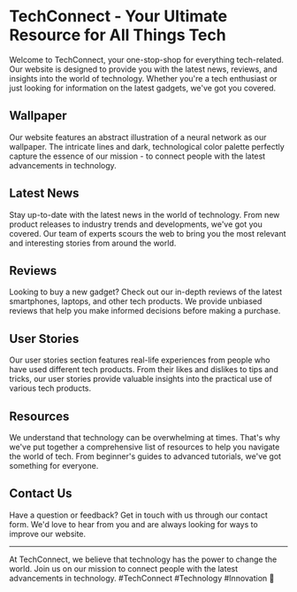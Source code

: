 <!--font:Open Sans-->

# TechConnect - Your Ultimate Resource for All Things Tech

Welcome to TechConnect, your one-stop-shop for everything tech-related. Our website is designed to provide you with the latest news, reviews, and insights into the world of technology. Whether you're a tech enthusiast or just looking for information on the latest gadgets, we've got you covered.

## Wallpaper

Our website features an abstract illustration of a neural network as our wallpaper. The intricate lines and dark, technological color palette perfectly capture the essence of our mission - to connect people with the latest advancements in technology.

## Latest News

Stay up-to-date with the latest news in the world of technology. From new product releases to industry trends and developments, we've got you covered. Our team of experts scours the web to bring you the most relevant and interesting stories from around the world.

## Reviews

Looking to buy a new gadget? Check out our in-depth reviews of the latest smartphones, laptops, and other tech products. We provide unbiased reviews that help you make informed decisions before making a purchase.

## User Stories

Our user stories section features real-life experiences from people who have used different tech products. From their likes and dislikes to tips and tricks, our user stories provide valuable insights into the practical use of various tech products.

## Resources

We understand that technology can be overwhelming at times. That's why we've put together a comprehensive list of resources to help you navigate the world of tech. From beginner's guides to advanced tutorials, we've got something for everyone.

## Contact Us

Have a question or feedback? Get in touch with us through our contact form. We'd love to hear from you and are always looking for ways to improve our website.

---

At TechConnect, we believe that technology has the power to change the world. Join us on our mission to connect people with the latest advancements in technology. #TechConnect #Technology #Innovation 🚀

<!--

Write me content for website with wallpaper which alt text is:

"An abstract illustration of a neural network, with intricate lines and a dark and technological color palette."

The name/title of the page should not be 1:1 copy of the alt text but rather a real content of the website which is using this wallpaper.

- Use markdown format 
- Start with heading
- Heading should be short and concise
- The content should look like a real website 
- The website should not be about the wallpaper, wallpaper is just a related background
- Heading should be contain work "wallpaper" or "background"
- Include real sections like references, contact, user stories, etc. use things relevant to the page purpose.
- Feel free to use structure like headings, bullets, numbering, blockquotes, paragraphs, horizontal lines, etc.
- You can use formatting like bold or _italic_
- You can include UTF-8 emojis
- Links should be only #hash anchors (and you can refer to the document itself)
- Do not include images


---


# TechConnect - Your Ultimate Resource for All Things Tech

Welcome to TechConnect, your one-stop-shop for everything tech-related. Our website is designed to provide you with the latest news, reviews, and insights into the world of technology. Whether you're a tech enthusiast or just looking for information on the latest gadgets, we've got you covered.

## Wallpaper

Our website features an abstract illustration of a neural network as our wallpaper. The intricate lines and dark, technological color palette perfectly capture the essence of our mission - to connect people with the latest advancements in technology.

## Latest News

Stay up-to-date with the latest news in the world of technology. From new product releases to industry trends and developments, we've got you covered. Our team of experts scours the web to bring you the most relevant and interesting stories from around the world.

## Reviews

Looking to buy a new gadget? Check out our in-depth reviews of the latest smartphones, laptops, and other tech products. We provide unbiased reviews that help you make informed decisions before making a purchase.

## User Stories

Our user stories section features real-life experiences from people who have used different tech products. From their likes and dislikes to tips and tricks, our user stories provide valuable insights into the practical use of various tech products.

## Resources

We understand that technology can be overwhelming at times. That's why we've put together a comprehensive list of resources to help you navigate the world of tech. From beginner's guides to advanced tutorials, we've got something for everyone.

## Contact Us

Have a question or feedback? Get in touch with us through our contact form. We'd love to hear from you and are always looking for ways to improve our website.

---

At TechConnect, we believe that technology has the power to change the world. Join us on our mission to connect people with the latest advancements in technology. #TechConnect #Technology #Innovation 🚀

-->
